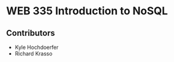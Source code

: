 # WEB 335 Introduction to NoSQL
## Contributors
<ul>
  <li>Kyle Hochdoerfer</li>
  <li>Richard Krasso</li>
</ul>
